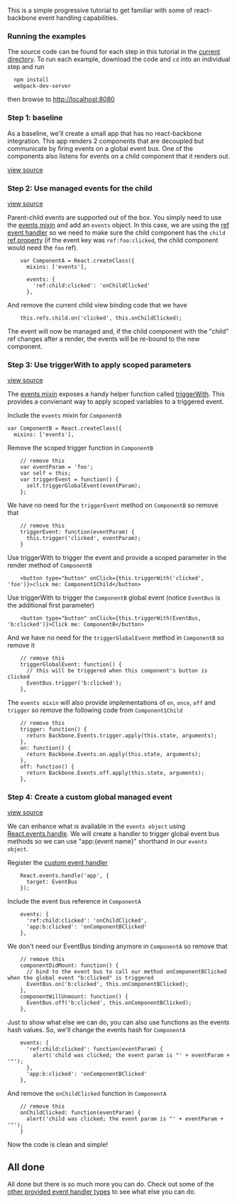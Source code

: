 This is a simple progressive tutorial to get familiar with some of react-backbone event handling capabilities.


### Running the examples
The source code can be found for each step in this tutorial in the [current directory](./).  To run each example, download the code and ```cd``` into an individual step and run

```
  npm install
  webpack-dev-server
```

then browse to [http://localhost:8080](http://localhost:8080)


### Step 1: baseline

As a baseline, we'll create a small app that has no react-backbone integration.  This app renders 2 components that are decoupled but communicate by firing events on a global event bus.  One of the components also listens for events on a child component that it renders out.

[view source](./step1/example.js)


### Step 2: Use managed events for the child

[view source](./step2/example.js)

Parent-child events are supported out of the box.  You simply need to use the [events mixin](http://jhudson8.github.io/fancydocs/index.html#project/jhudson8/react-backbone/bundle/jhudson8/react-events/package/events?focus=outline) and add an ```events``` object.  In this case, we are using the [ref event handler](http://jhudson8.github.io/fancydocs/index.html#project/jhudson8/react-backbone/bundle/jhudson8/react-events/package/component%20by%20ref%20events?focus=outline) so we need to make sure the child component has the ```child``` [ref property](http://facebook.github.io/react/docs/more-about-refs.html) (if the event key was ```ref:foo:clicked```, the child component would need the ```foo``` ref).

```
    var ComponentA = React.createClass({
      mixins: ['events'],

      events: {
        'ref:child:clicked': 'onChildClicked'
      },
```

And remove the current child view binding code that we have

```
    this.refs.child.on('clicked', this.onChildClicked);
```

The event will now be managed and, if the child component with the "child" ref changes after a render, the events will be re-bound to the new component.


### Step 3: Use triggerWith to apply scoped parameters

[view source](./step3/example.js)

The [events mixin](http://jhudson8.github.io/fancydocs/index.html#project/jhudson8/react-backbone/bundle/jhudson8/react-events/package/events?focus=outline) exposes a handy helper function called [triggerWith](http://jhudson8.github.io/fancydocs/index.html#project/jhudson8/react-backbone/bundle/jhudson8/react-events/method/events/triggerWith?focus=outline).  This provides a convienant way to apply scoped variables to a triggered event.

Include the ```events``` mixin for ```ComponentB```

```
var ComponentB = React.createClass({
  mixins: ['events'],
```

Remove the scoped trigger function in ```ComponentB```

```
    // remove this
    var eventParam = 'foo';
    var self = this;
    var triggerEvent = function() {
      self.triggerGlobalEvent(eventParam);
    };
```

We have no need for the ```triggerEvent``` method on ```ComponentB``` so remove that

```
    // remove this
    triggerEvent: function(eventParam) {
      this.trigger('clicked', eventParam);
    }
```

Use triggerWith to trigger the event and provide a scoped parameter in the render method of ```ComponentB```

```
    <button type="button" onClick={this.triggerWith('clicked', 'foo')}>click me: Component1Child</button>
```

Use triggerWith to trigger the ```ComponentB``` global event (notice ```EventBus``` is the additional first parameter)

```
    <button type="button" onClick={this.triggerWith(EventBus, 'b:clicked')}>Click me: ComponentB</button>
```

And we have no need for the ```triggerGlobalEvent``` method in ```ComponentB``` so remove it

```
    // remove this
    triggerGlobalEvent: function() {
      // this will be triggered when this component's button is clicked
      EventBus.trigger('b:clicked');
    },
```


The ```events mixin``` will also provide implementations of ```on```, ```once```, ```off``` and ```trigger``` so remove the following code from ```Component1Child```

```
    // remove this
    trigger: function() {
      return Backbone.Events.trigger.apply(this.state, arguments);
    },
    on: function() {
      return Backbone.Events.on.apply(this.state, arguments);
    },
    off: function() {
      return Backbone.Events.off.apply(this.state, arguments);
    },
```


### Step 4: Create a custom global managed event

[view source](./step3/example.js)

We can enhance what is available in the ```events object``` using [React.events.handle](http://jhudson8.github.io/fancydocs/index.html#project/jhudson8/react-backbone/bundle/jhudson8/react-events/method/React.events/handle?focus=outline).  We will create a handler to trigger global event bus methods so we can use "app:{event name}" shorthand in our ```events object```.

Register the [custom event handler](http://jhudson8.github.io/fancydocs/index.html#project/jhudson8/react-backbone/bundle/jhudson8/react-events/package/application%20events?focus=outline)

```
    React.events.handle('app', {
      target: EventBus
    });
```

Include the event bus reference in ```ComponentA```

```
    events: {
      'ref:child:clicked': 'onChildClicked',
      'app:b:clicked': 'onComponentBClicked'
    },
```

We don't need our EventBus binding anymore in ```ComponentA``` so remove that

```
    // remove this
    componentDidMount: function() {
      // bind to the event bus to call our method onComponentBClicked when the global event "b:clicked" is triggered
      EventBus.on('b:clicked', this.onComponentBClicked);
    },
    componentWillUnmount: function() {
      EventBus.off('b:clicked', this.onComponentBClicked);
    },
```

Just to show what else we can do, you can also use functions as the events hash values.  So, we'll change the events hash for ```ComponentA```

```
    events: {
      'ref:child:clicked': function(eventParam) {
        alert('child was clicked; the event param is "' + eventParam + '"');
      },
      'app:b:clicked': 'onComponentBClicked'
    },
```

And remove the ```onChildClicked``` function in ```ComponentA```

```
    // remove this
    onChildClicked: function(eventParam) {
      alert('child was clicked; the event param is "' + eventParam + '"');
    }
```

Now the code is clean and simple!


## All done
All done but there is so much more you can do.  Check out some of the [other provided event handler types](http://jhudson8.github.io/fancydocs/index.html#project/jhudson8/react-backbone/bundle/jhudson8/react-events/api/Event%20Binding%20Definitions?focus=outline) to see what else you can do.
